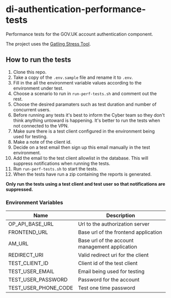 # di-authentication-performance-tests

Performance tests for the GOV.UK account authentication component. 

The project uses the [Gatling Stress Tool](https://gatling.io).
 
## How to run the tests

1. Clone this repo.
2. Take a copy of the `.env.sample` file and rename it to `.env`.
3. Fill in the all the environment variable values according to the environment under test.
4. Choose a scenario to run in `run-perf-tests.sh` and comment out the rest.
5. Choose the desired paramaters such as test duration and number of concurrent users.
6. Before running any tests it's best to inform the Cyber team so they don't think anything untoward is happening.  It's better to run the tests when not connected to the VPN.
7. Make sure there is a test client configured in the environment being used for testing.
8. Make a note of the client id.
9. Decide on a test email then sign up this email manually in the test environment.
10. Add the email to the test client allowlist in the database.  This will suppress notifications when running the tests.
11. Run `run-perf-tests.sh` to start the tests.
12. When the tests have run a zip containing the reports is generated.

**Only run the tests using a test client and test user so that notifications are suppressed.**

### Environment Variables

| Name | Description |
|---|---|
|OP_API_BASE_URL|Url to the authorization server|
|FRONTEND_URL|Base url of the frontend application|
|AM_URL|Base url of the account management application|
|REDIRECT_URI|Valid redirect uri for the client|
|TEST_CLIENT_ID|Client id of the test client|
|TEST_USER_EMAIL|Email being used for testing|
|TEST_USER_PASSWORD|Password for the account|
|TEST_USER_PHONE_CODE|Test one time password|
